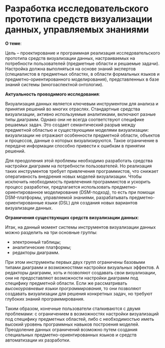 # Разработка исследовательского прототипа средств визуализации данных, управляемых знаниями
**О теме**: 

Цель – проектирование и программная реализация исследовательского прототипа средств визуализации данных, настраиваемых на потребности пользователей (предметные области и решаемые задачи). Настройка должна выполняться на основе знаний экспертов (специалистов в предметных областях, в области формальных языков и предметно-ориентированного моделирования), представленных в базе знаний системы (многоаспектной онтологии). 

**Актуальность проводимого исследования**: 

Визуализация данных является ключевым инструментом для анализа и принятия решений во многих отраслях. Стандартные средства визуализации, активно используемые аналитиками, включают разные типы диаграмм. Однако они не всегда соответствуют специфике решаемых задач.  Это создает семантический разрыв между предметной областью и существующими моделями визуализации: визуализации не отражают особенности предметной области, объектов и процессов, данные о которых визуализируются. Такое ограничение в передаче информации способно привести к  ошибкам в принятии решений. 

Для преодоления этой проблемы необходимо разработать средства настройки диаграмм на потребности пользователей. Но реализация таких инструментов требует привлечения программистов, что снижает оперативность внедрения новых моделей визуализации. Чтобы исключить необходимость привлечения программистов и ускорить процесс разработки, предлагается использовать предметно-ориентированное моделирование (DSM-подход), то есть при помощи DSM-платформы, управляемой знаниями, разрабатывать предметно-ориентированные языки (DSL) для создания новых вариантов визуализации данных. 

**Ограничения существующих средств визуализации данных**:

Итак, на данный момент системы инструментов визуализации данных можно разделить на три основные группы: 
- электронный таблицы;
- аналитические платформы;
- редакторы диаграмм.
  
При этом инструменты первых двух групп ограничены базовыми типами диаграмм и возможностями настройки визуальных эффектов. А редакторы диаграмм, хоть и позволяют создавать свои визуализации, они не предоставляют возможности настройки диаграмм под специфику предметной области.
Если же рассматривать *высокоуровневые языки программирования*, то они позволяют создавать визуализации для решения конкретных задач, но требуют глубоких знаний программирования.

Таким образом, конечные пользователи сталкиваются с двумя проблемами: с ограничением в возможностях настройки визуализаций под специфику предметных областей, либо с необходимостью иметь высокий уровень программных навыков построения моделей. Преодоление данных ограничений возможно путем создания специальных предметно-ориентированных языков и средств автоматизации их разработки.
